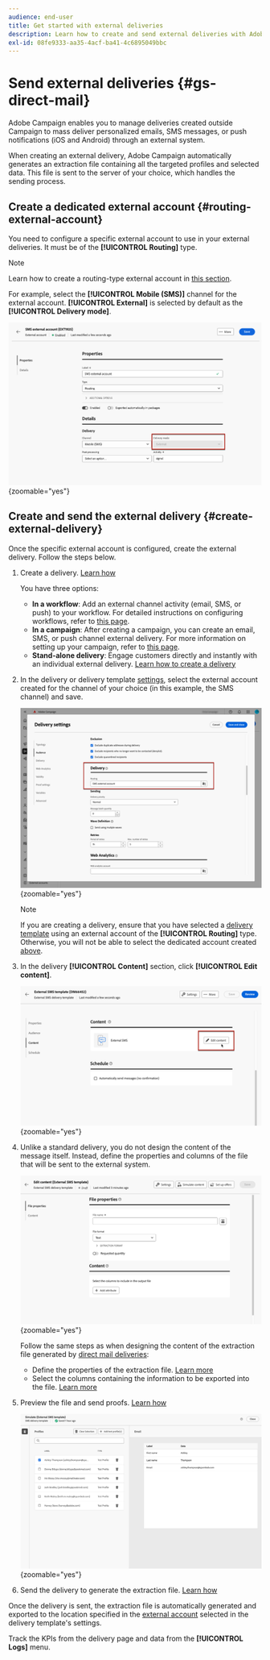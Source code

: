```yaml
---
audience: end-user
title: Get started with external deliveries
description: Learn how to create and send external deliveries with Adobe Campaign Web
exl-id: 08fe9333-aa35-4acf-ba41-4c6895049bbc
---
```

# Send external deliveries {#gs-direct-mail}

Adobe Campaign enables you to manage deliveries created outside Campaign to mass deliver personalized emails, SMS messages, or push notifications (iOS and Android) through an external system.

<!--The supported channels are Email, Mobile (SMS), and Push (iOS and Android).-->

When creating an external delivery, Adobe Campaign automatically generates an extraction file containing all the targeted profiles and selected data. This file is sent to the server of your choice, which handles the sending process.

## Create a dedicated external account {#routing-external-account}

You need to configure a specific external account to use in your external deliveries. It must be of the **[!UICONTROL Routing]** type.

>[!NOTE]
>
>Learn how to create a routing-type external account in [this section](../administration/external-account.md#routing).

For example, select the **[!UICONTROL Mobile (SMS)]** channel for the external account. **[!UICONTROL External]** is selected by default as the **[!UICONTROL Delivery mode]**.

![External account delivery mode configuration](../administration/assets/external-account-delivery-mode.png){zoomable="yes"}

## Create and send the external delivery {#create-external-delivery}

Once the specific external account is configured, create the external delivery. Follow the steps below.

1. Create a delivery. [Learn how](create-deliveries.md)

    You have three options:

    * **In a workflow**: Add an external channel activity (email, SMS, or push) to your workflow. For detailed instructions on configuring workflows, refer to [this page](../workflows/gs-workflow-creation.md).
    * **In a campaign**: After creating a campaign, you can create an email, SMS, or push channel external delivery. For more information on setting up your campaign, refer to [this page](../campaigns/gs-campaigns.md).
    * **Stand-alone delivery**: Engage customers directly and instantly with an individual external delivery. [Learn how to create a delivery](../msg/gs-deliveries.md)

1. In the delivery or delivery template [settings](../advanced-settings/delivery-settings.md), select the external account created for the channel of your choice (in this example, the SMS channel) and save.

    ![External delivery routing configuration](assets/external-delivery-routing.png){zoomable="yes"}

    >[!NOTE]
    >
    >If you are creating a delivery, ensure that you have selected a [delivery template](delivery-template.md) using an external account of the **[!UICONTROL Routing]** type. Otherwise, you will not be able to select the dedicated account created [above](#routing-external-account).

1. In the delivery **[!UICONTROL Content]** section, click **[!UICONTROL Edit content]**.

    ![Edit content in external delivery](assets/external-delivery-edit-content.png){zoomable="yes"}

1. Unlike a standard delivery, you do not design the content of the message itself. Instead, define the properties and columns of the file that will be sent to the external system.

    ![File properties configuration for external delivery](assets/external-delivery-file-properties.png){zoomable="yes"}

    Follow the same steps as when designing the content of the extraction file generated by [direct mail deliveries](../direct-mail/content-direct-mail.md):

    * Define the properties of the extraction file. [Learn more](../direct-mail/content-direct-mail.md#properties)
    * Select the columns containing the information to be exported into the file. [Learn more](../direct-mail/content-direct-mail.md#content)

1. Preview the file and send proofs<!--not in UI right now - to check-->. [Learn how](../direct-mail/send-direct-mail.md#preview-dm)

    ![Simulate external delivery](assets/external-delivery-simulate.png){zoomable="yes"}

1. Send the delivery to generate the extraction file. [Learn how](../direct-mail/send-direct-mail.md#send-dm)

Once the delivery is sent, the extraction file is automatically generated and exported to the location specified in the [external account](../administration/external-account.md#create-ext-account) selected in the delivery template's settings.

Track the KPIs from the delivery page and data from the **[!UICONTROL Logs]** menu.